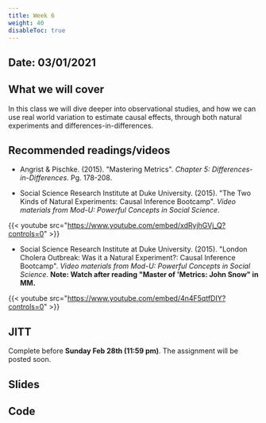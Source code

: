 ```yaml
---
title: Week 6
weight: 40
disableToc: true
---
```


## Date: 03/01/2021

## What we will cover

In this class we will dive deeper into observational studies, and how we can use real world variation to estimate causal effects, through both natural experiments and differences-in-differences.  

## Recommended readings/videos

- Angrist & Pischke. (2015). "Mastering Metrics". *Chapter 5: Differences-in-Differences*. Pg. 178-208. 

- Social Science Research Institute at Duke University. (2015). "The Two Kinds of Natural Experiments: Causal Inference Bootcamp". *Video materials from Mod-U: Powerful Concepts in Social Science*.

{{< youtube src="https://www.youtube.com/embed/xdRyjhGVj_Q?controls=0" >}}

- Social Science Research Institute at Duke University. (2015). "London Cholera Outbreak: Was it a Natural Experiment?: Causal Inference Bootcamp". *Video materials from Mod-U: Powerful Concepts in Social Science*. **Note: Watch after reading "Master of 'Metrics: John Snow" in MM.**

{{< youtube src="https://www.youtube.com/embed/4n4F5qtfDIY?controls=0" >}}

## JITT

Complete before **Sunday Feb 28th (11:59 pm)**. The assignment will be posted soon.<!-- You can find the assignment [here](https://forms.gle/3T57btqLP3JoVEnc7). -->

## Slides

<!-- You can find the first slides for the class [here](https://sta235.netlify.app/Classes/Week3/1_PotentialOutcomes/sp2021_sta235_5_PotentialOutcomes.html):

{{< slides src="https://sta235.netlify.app/Classes/Week3/1_PotentialOutcomes/sp2021_sta235_5_PotentialOutcomes.html" >}} -->

## Code

<!-- [Here](https://github.com/maibennett/sta235/blob/main/exampleSite/content/Classes/Week3/1_PotentialOutcomes/code/sp2021_sta235_5_PO.R) is the R code we will review in class, with some additional data and questions. -->